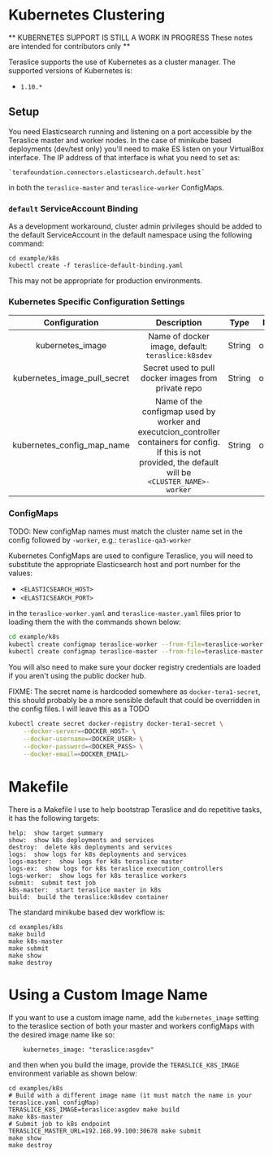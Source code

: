# Kubernetes Clustering

** KUBERNETES SUPPORT IS STILL A WORK IN PROGRESS
These notes are intended for contributors only **

Teraslice supports the use of Kubernetes as a cluster manager.  The supported
versions of Kubernetes is:

* `1.10.*`

## Setup

You need Elasticsearch running and listening on a port accessible by the
Teraslice master and worker nodes.  In the case of minikube based deployments
(dev/test only) you'll need to make ES listen on your VirtualBox interface.  The
IP address of that interface is what you need to set as:

    `terafoundation.connectors.elasticsearch.default.host`

in both the `teraslice-master` and `teraslice-worker` ConfigMaps.

### `default` ServiceAccount Binding

As a development workaround, cluster admin privileges should be added to the
default ServiceAccount in the default namespace using the following command:

```
cd example/k8s
kubectl create -f teraslice-default-binding.yaml
```

This may not be appropriate for production environments.

### Kubernetes Specific Configuration Settings

|        Configuration         |                                                                         Description                                                                         |  Type  |  Notes   |
|:----------------------------:|:-----------------------------------------------------------------------------------------------------------------------------------------------------------:|:------:|:--------:|
|       kubernetes_image       |                                                      Name of docker image, default: `teraslice:k8sdev`                                                      | String | optional |
| kubernetes_image_pull_secret |                                                     Secret used to pull docker images from private repo                                                     | String | optional |
|  kubernetes_config_map_name  | Name of the configmap used by worker and executcion_controller containers for config.  If this is not provided, the default will be `<CLUSTER_NAME>-worker` | String | optional |


### ConfigMaps

TODO: New configMap names must match the cluster name set in  the config
followed by `-worker`, e.g.: `teraslice-qa3-worker`

Kubernetes ConfigMaps are used to configure Teraslice, you will need to
substitute the appropriate Elasticsearch host and port number for the values:

* `<ELASTICSEARCH_HOST>`
* `<ELASTICSEARCH_PORT>`

in the `teraslice-worker.yaml` and `teraslice-master.yaml` files prior to
loading them the with the commands shown below:

```bash
cd example/k8s
kubectl create configmap teraslice-worker --from-file=teraslice-worker.yaml
kubectl create configmap teraslice-master --from-file=teraslice-master.yaml
```

You will also need to make sure your docker registry credentials are loaded
if you aren't using the public docker hub.

FIXME: The secret name is hardcoded somewhere as `docker-tera1-secret`, this
should probably be a more sensible default that could be overridden in the
config files.  I will leave this as a TODO

```bash
kubectl create secret docker-registry docker-tera1-secret \
    --docker-server=<DOCKER_HOST> \
    --docker-username=<DOCKER_USER> \
    --docker-password=<DOCKER_PASS> \
    --docker-email=<DOCKER_EMAIL>
```

# Makefile

There is a Makefile I use to help bootstrap Teraslice and do repetitive tasks,
it has the following targets:

```
help:  show target summary
show:  show k8s deployments and services
destroy:  delete k8s deployments and services
logs:  show logs for k8s deployments and services
logs-master:  show logs for k8s teraslice master
logs-ex:  show logs for k8s teraslice execution_controllers
logs-worker:  show logs for k8s teraslice workers
submit:  submit test job
k8s-master:  start teraslice master in k8s
build:  build the teraslice:k8sdev container
```

The standard minikube based dev workflow is:

```
cd examples/k8s
make build
make k8s-master
make submit
make show
make destroy
```

# Using a Custom Image Name

If you want to use a custom image name, add the `kubernetes_image` setting to
the teraslice section of both your master and workers configMaps with the
desired image name like so:

```
    kubernetes_image: "teraslice:asgdev"
```

and then when you build the image, provide the `TERASLICE_K8S_IMAGE` environment
variable as shown below:

```
cd examples/k8s
# Build with a different image name (it must match the name in your teraslice.yaml configMap)
TERASLICE_K8S_IMAGE=teraslice:asgdev make build
make k8s-master
# Submit job to k8s endpoint
TERASLICE_MASTER_URL=192.168.99.100:30678 make submit
make show
make destroy
```
